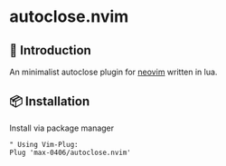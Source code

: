 # autoclose.nvim

## 📃 Introduction

An minimalist autoclose plugin for [neovim](https://neovim.io/) written in lua.


## 📦 Installation

Install via package manager
```VimL
" Using Vim-Plug:
Plug 'max-0406/autoclose.nvim'
```
